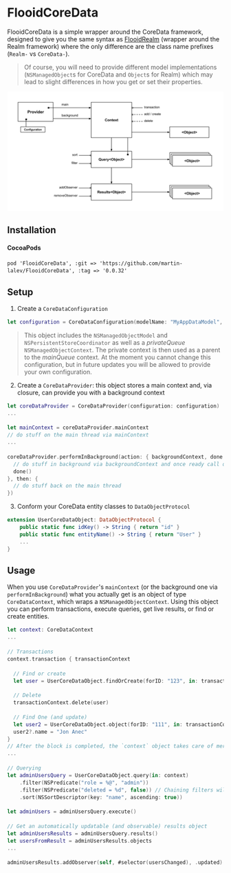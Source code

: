 # FlooidCoreData
FlooidCoreData is a simple wrapper around the CoreData framework, designed to give you the same syntax as [FlooidRealm](https://github.com/martin-lalev/FlooidRealm) (wrapper around the Realm framework) where the only difference are the class name prefixes (`Realm-` vs `CoreData-`).
> Of course, you will need to provide different model implementations (`NSManagedObject`s for CoreData and `Object`s for Realm) which may lead to slight differences in how you get or set their properties.

![Diagram](Diagram.png)

## Installation

#### CocoaPods
`pod 'FlooidCoreData', :git => 'https://github.com/martin-lalev/FlooidCoreData', :tag => '0.0.32'`

## Setup

1. Create a `CoreDataConfiguration`
```swift
let configuration = CoreDataConfiguration(modelName: "MyAppDataModel", inMemory: false)
```
> This object includes the `NSManagedObjectModel` and `NSPersistentStoreCoordinator` as well as a _privateQueue_ `NSManagedObjectContext`. The private context is then used as a parent to the _mainQueue_ context. At the moment you cannot change this configuration, but in future updates you will be allowed to provide your own configuration.

2. Create a `CoreDataProvider`: this object stores a main context and, via closure, can provide you with a background context
```swift
let coreDataProvider = CoreDataProvider(configuration: configuration)
...

let mainContext = coreDataProvider.mainContext
// do stuff on the main thread via mainContext
...

coreDataProvider.performInBackground(action: { backgroundContext, done in
  // do stuff in background via backgroundContext and once ready call done()
  done()
}, then: {
  // do stuff back on the main thread
})
```

3. Conform your CoreData entity classes to `DataObjectProtocol`
```swift
extension UserCoreDataObject: DataObjectProtocol {
    public static func idKey() -> String { return "id" }
    public static func entityName() -> String { return "User" }
    ...
}
```

## Usage
When you use `CoreDataProvider`'s `mainContext` (or the background one via `performInBackground`) what you actually get is an object of type `CoreDataContext`, which wraps a `NSManagedObjectContext`.
Using this object you can perform transactions, execute queries, get live results, or find or create entities.

```swift
let context: CoreDataContext
...

// Transactions
context.transaction { transactionContext

  // Find or create
  let user = UserCoreDataObject.findOrCreate(forID: "123", in: transactionContext)
  
  // Delete
  transactionContext.delete(user)
  
  // Find One (and update)
  let user2 = UserCoreDataObject.object(forID: "111", in: transactionContext)
  user2?.name = "Jon Anec"
}
// After the block is completed, the `context` object takes care of merging the changes you've made.
...

// Querying
let adminUsersQuery = UserCoreDataObject.query(in: context)
    .filter(NSPredicate("role = %@", "admin"))
    .filter(NSPredicate("deleted = %d", false)) // Chaining filters will result in "NSCompoundPredicate(andPredicateWithSubpredicates:)" on them
    .sort(NSSortDescriptor(key: "name", ascending: true))

let adminUsers = adminUsersQuery.execute()

// Get an automatically updatable (and observable) results object
let adminUsersResults = adminUsersQuery.results()
let usersFromResult = adminUsersResults.objects
...

adminUsersResults.addObserver(self, #selector(usersChanged), .updated)

```
